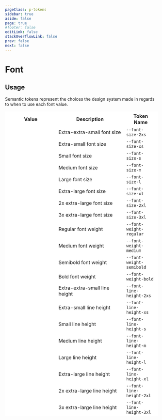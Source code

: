 ```yaml
---
pageClass: p-tokens
sidebar: true
aside: false
page: true
#footer: false
editLink: false
stackOverflowLink: false
prev: false
next: false
---
```


<script setup lang="ts">
import SwagTokensFontPreview from '../components/tokens/SwagTokensFontPreview.vue';
</script>

# Font

## Usage

Semantic tokens represent the choices the design system made in regards to when to use each font value.

| Value                                          | Description                   | Token Name               |
| ---------------------------------------------- | ----------------------------- | ------------------------ |
| <SwagTokensFontPreview fontSize="0.75rem"/>    | Extra-extra-small font size   | `--font-size-2xs`        |
| <SwagTokensFontPreview fontSize="0.875rem"/>   | Extra-small font size         | `--font-size-xs`         |
| <SwagTokensFontPreview fontSize="1rem"/>       | Small font size               | `--font-size-s`          |
| <SwagTokensFontPreview fontSize="1.125rem"/>   | Medium font size              | `--font-size-m`          |
| <SwagTokensFontPreview fontSize="1.25rem"/>    | Large font size               | `--font-size-l`          |
| <SwagTokensFontPreview fontSize="1.5rem"/>     | Extra-large font size         | `--font-size-xl`         |
| <SwagTokensFontPreview fontSize="1.75rem"/>    | 2x extra-large font size      | `--font-size-2xl`        |
| <SwagTokensFontPreview fontSize="2rem"/>       | 3x extra-large font size      | `--font-size-3xl`        |
| <SwagTokensFontPreview fontWeight="400"/>      | Regular font weight           | `--font-weight-regular`  |
| <SwagTokensFontPreview fontWeight="500"/>      | Medium font weight            | `--font-weight-medium`   |
| <SwagTokensFontPreview fontWeight="600"/>      | Semibold font weight          | `--font-weight-semibold` |
| <SwagTokensFontPreview fontWeight="700"/>      | Bold font weight              | `--font-weight-bold`     |
| <SwagTokensFontPreview lineHeight="1.125rem"/> | Extra-extra-small line height | `--font-line-height-2xs` |
| <SwagTokensFontPreview lineHeight="1.375rem"/> | Extra-small line height       | `--font-line-height-xs`  |
| <SwagTokensFontPreview lineHeight="1.625rem"/> | Small line height             | `--font-line-height-s`   |
| <SwagTokensFontPreview lineHeight="1.75rem"/>  | Medium line height            | `--font-line-height-m`   |
| <SwagTokensFontPreview lineHeight="1.875rem"/> | Large line height             | `--font-line-height-l`   |
| <SwagTokensFontPreview lineHeight="2rem"/>     | Extra-large line height       | `--font-line-height-xl`  |
| <SwagTokensFontPreview lineHeight="2.25rem"/>  | 2x extra-large line height    | `--font-line-height-2xl` |
| <SwagTokensFontPreview lineHeight="2.5rem"/>   | 3x extra-large line height    | `--font-line-height-3xl` |

<style scoped>
table {
  width: 100%;
  border-collapse: collapse;
  border: white !important;
  margin-bottom: 100px;
}

th {
  border: white !important;
  background: white;
  border-bottom: rgb(224,230,235);
}

tr {
  background: white !important;
  border: 1px solid white;
}

td {
  border-left: white !important;
  border-right: white !important;
}

td:first-child {
  width: 30% !important;
}

td:nth-child(2) {
  width: 40% !important;
}

td:last-child {
  width: 20% !important;
}
</style>
